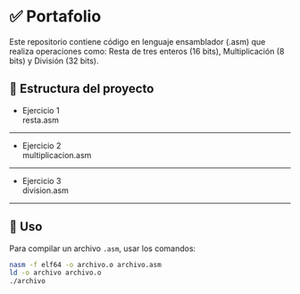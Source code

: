 # ✅ Portafolio

Este repositorio contiene código en lenguaje ensamblador (.asm) que realiza operaciones como: Resta de tres enteros (16 bits), Multiplicación (8 bits) y División (32 bits).

## 📁 Estructura del proyecto

- Ejercicio 1  
    resta.asm
---
- Ejercicio 2  
    multiplicacion.asm
---
- Ejercicio 3  
    division.asm
---

## 🧠 Uso

Para compilar un archivo `.asm`, usar los comandos:

```bash
nasm -f elf64 -o archivo.o archivo.asm
ld -o archivo archivo.o
./archivo